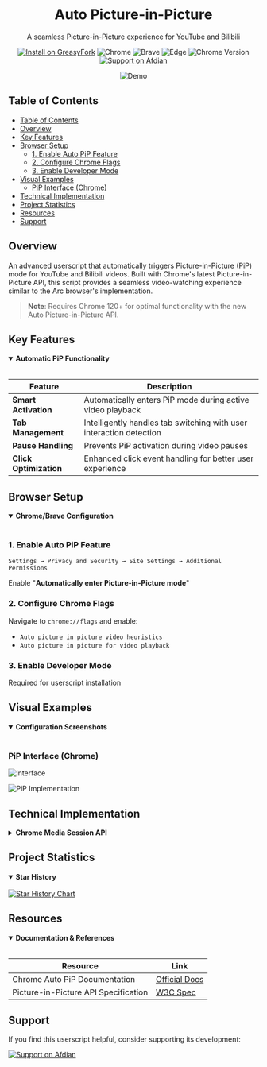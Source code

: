 <!-- AUTO PICTURE-IN-PICTURE -->
<div align="center">
  <h1>Auto Picture-in-Picture</h1>
  <p>A seamless Picture-in-Picture experience for YouTube and Bilibili</p>
  
  <p>
    <a href="https://greasyfork.org/zh-CN/scripts/516762-auto-picture-in-picture"><img src="https://img.shields.io/badge/Install-GreasyFork-green.svg" alt="Install on GreasyFork"></a>
    <img src="https://img.shields.io/badge/Chrome-Supported-success.svg" alt="Chrome">
    <img src="https://img.shields.io/badge/Brave-Supported-success.svg" alt="Brave">
    <img src="https://img.shields.io/badge/Edge-Not%20Supported-red.svg" alt="Edge">
    <img src="https://img.shields.io/badge/Chrome-%3E%3D120-blue.svg" alt="Chrome Version">
    <a href="https://afdian.com/a/h1789"><img src="https://img.shields.io/badge/Support-Afdian-blue.svg" alt="Support on Afdian"></a>
  </p>

![Demo](https://github.com/user-attachments/assets/2a61bb9e-03a9-418f-8db6-073c98e2fcd9)

</div>

## Table of Contents

- [Table of Contents](#table-of-contents)
- [Overview](#overview)
- [Key Features](#key-features)
- [Browser Setup](#browser-setup)
  - [1. Enable Auto PiP Feature](#1-enable-auto-pip-feature)
  - [2. Configure Chrome Flags](#2-configure-chrome-flags)
  - [3. Enable Developer Mode](#3-enable-developer-mode)
- [Visual Examples](#visual-examples)
  - [PiP Interface (Chrome)](#pip-interface-chrome)
- [Technical Implementation](#technical-implementation)
- [Project Statistics](#project-statistics)
- [Resources](#resources)
- [Support](#support)

## Overview

An advanced userscript that automatically triggers Picture-in-Picture (PiP) mode for YouTube and Bilibili videos. Built with Chrome's latest Picture-in-Picture API, this script provides a seamless video-watching experience similar to the Arc browser's implementation.

> **Note**: Requires Chrome 120+ for optimal functionality with the new Auto Picture-in-Picture API.

## Key Features

<details open>
<summary><b>Automatic PiP Functionality</b></summary>
<br>

| Feature                | Description                                                         |
| ---------------------- | ------------------------------------------------------------------- |
| **Smart Activation**   | Automatically enters PiP mode during active video playback          |
| **Tab Management**     | Intelligently handles tab switching with user interaction detection |
| **Pause Handling**     | Prevents PiP activation during video pauses                         |
| **Click Optimization** | Enhanced click event handling for better user experience            |

</details>

## Browser Setup

<details open>
<summary><b>Chrome/Brave Configuration</b></summary>
<br>

### 1. Enable Auto PiP Feature

```
Settings → Privacy and Security → Site Settings → Additional Permissions
```

Enable "**Automatically enter Picture-in-Picture mode**"

### 2. Configure Chrome Flags

Navigate to `chrome://flags` and enable:

- `Auto picture in picture video heuristics`
- `Auto picture in picture for video playback`

### 3. Enable Developer Mode

Required for userscript installation

</details>

## Visual Examples

<details open>
<summary><b>Configuration Screenshots</b></summary>
<br>

### PiP Interface (Chrome)

![interface](https://github.com/user-attachments/assets/43697cdd-c785-4d83-bbf8-6d0bbc45f0a3)

![PiP Implementation](https://github.com/user-attachments/assets/0a4740d9-088a-4f07-a702-6baa55f66dc6)

</details>

## Technical Implementation

<details>
<summary><b>Chrome Media Session API</b></summary>
<br>

- Utilizes `navigator.mediaSession` API for PiP control
- Custom action handlers for PiP state management
- Bypasses standard interaction requirements
- Maintains native-like experience

</details>

## Project Statistics

<details open>
<summary><b>Star History</b></summary>
<br>

<a href="https://www.star-history.com/#hong-tm/Auto-Picture-in-Picture&Date">
 <picture>
   <source media="(prefers-color-scheme: dark)" srcset="https://api.star-history.com/svg?repos=hong-tm/Auto-Picture-in-Picture&type=Date&theme=dark" />
   <source media="(prefers-color-scheme: light)" srcset="https://api.star-history.com/svg?repos=hong-tm/Auto-Picture-in-Picture&type=Date" />
   <img alt="Star History Chart" src="https://api.star-history.com/svg?repos=hong-tm/Auto-Picture-in-Picture&type=Date" />
 </picture>
</a>

</details>

## Resources

<details open>
<summary><b>Documentation & References</b></summary>
<br>

| Resource                             | Link                                                                                     |
| ------------------------------------ | ---------------------------------------------------------------------------------------- |
| Chrome Auto PiP Documentation        | [Official Docs](https://developer.chrome.com/blog/automatic-picture-in-picture?hl=zh-cn) |
| Picture-in-Picture API Specification | [W3C Spec](https://w3c.github.io/picture-in-picture)                                     |

</details>

## Support

If you find this userscript helpful, consider supporting its development:

[![Support on Afdian](https://img.shields.io/badge/Support-Afdian-blue.svg)](https://afdian.com/a/h1789)
